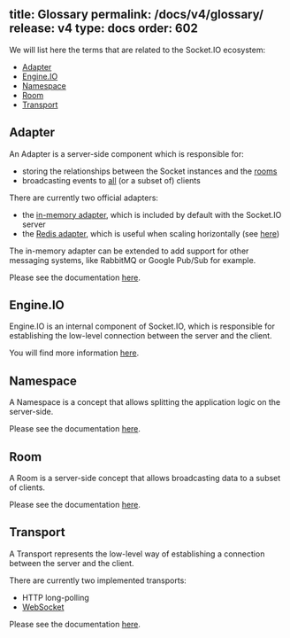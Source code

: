 title: Glossary
permalink: /docs/v4/glossary/
release: v4
type: docs
order: 602
---

We will list here the terms that are related to the Socket.IO ecosystem:

- [Adapter](#Adapter)
- [Engine.IO](#Engine-IO)
- [Namespace](#Namespace)
- [Room](#Room)
- [Transport](#Transport)

## Adapter

An Adapter is a server-side component which is responsible for:

- storing the relationships between the Socket instances and the [rooms](/docs/v4/rooms/)
- broadcasting events to [all](/docs/v4/broadcasting-events/) (or a subset of) clients

There are currently two official adapters:

- the [in-memory adapter](https://github.com/socketio/socket.io-adapter/), which is included by default with the Socket.IO server
- the [Redis adapter](https://github.com/socketio/socket.io-redis/), which is useful when scaling horizontally (see [here](/docs/v4/using-multiple-nodes/))

The in-memory adapter can be extended to add support for other messaging systems, like RabbitMQ or Google Pub/Sub for example.

Please see the documentation [here](/docs/v4/rooms/#Implementation-details/).

## Engine.IO

Engine.IO is an internal component of Socket.IO, which is responsible for establishing the low-level connection between the server and the client.

You will find more information [here](/docs/v4/how-it-works/).

## Namespace

A Namespace is a concept that allows splitting the application logic on the server-side.

Please see the documentation [here](/docs/v4/namespaces/).

## Room

A Room is a server-side concept that allows broadcasting data to a subset of clients.

Please see the documentation [here](/docs/v4/rooms/).

## Transport

A Transport represents the low-level way of establishing a connection between the server and the client.

There are currently two implemented transports:

- HTTP long-polling
- [WebSocket](https://developer.mozilla.org/en-US/docs/Web/API/WebSockets_API)

Please see the documentation [here](/docs/v4/how-it-works/#Transports).
